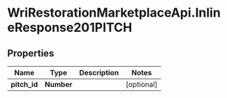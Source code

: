 # WriRestorationMarketplaceApi.InlineResponse201PITCH

## Properties
Name | Type | Description | Notes
------------ | ------------- | ------------- | -------------
**pitch_id** | **Number** |  | [optional] 


